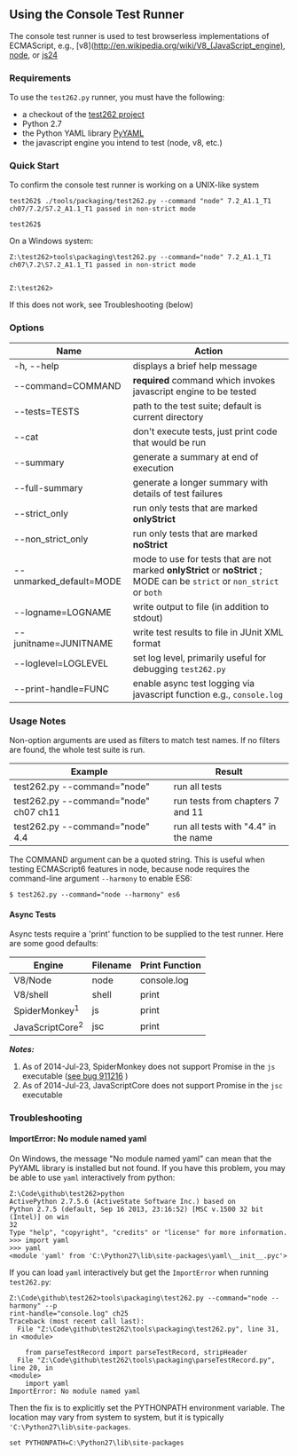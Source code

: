 ## Using the Console Test Runner

The console test runner is used to test browserless implementations of ECMAScript, e.g., [v8](http://en.wikipedia.org/wiki/V8_(JavaScript_engine), [node](http://en.wikipedia.org/wiki/Node.js), or [js24](http://packages.ubuntu.com/trusty/libmozjs-24-bin) 

### Requirements

To use the `test262.py` runner, you must have the following:

 * a checkout of the [test262 project](https://github.com/tc39/test262/)
 * Python 2.7
 * the Python YAML library [PyYAML](http://www.pyyaml.org)
 * the javascript engine you intend to test (node, v8, etc.)

### Quick Start

To confirm the console test runner is working on a UNIX-like system

```
test262$ ./tools/packaging/test262.py --command "node" 7.2_A1.1_T1
ch07/7.2/S7.2_A1.1_T1 passed in non-strict mode

test262$
```

On a Windows system:

```
Z:\test262>tools\packaging\test262.py --command="node" 7.2_A1.1_T1
ch07\7.2\S7.2_A1.1_T1 passed in non-strict mode


Z:\test262>
```

If this does not work, see Troubleshooting (below)

### Options

Name | Action
-----|-------
-h, --help | displays a brief help message
--command=COMMAND | **required** command which invokes javascript engine to be tested
--tests=TESTS | path to the test suite; default is current directory
--cat | don't execute tests, just print code that would be run
--summary | generate a summary at end of execution
--full-summary | generate a longer summary with details of test failures
--strict_only | run only tests that are marked **onlyStrict**
--non_strict_only | run only tests that are marked **noStrict**
--unmarked_default=MODE | mode to use for tests that are not marked **onlyStrict** or **noStrict** ; MODE can be `strict` or `non_strict` or `both`
--logname=LOGNAME | write output to file (in addition to stdout)
--junitname=JUNITNAME | write test results to file in JUnit XML format
--loglevel=LOGLEVEL | set log level, primarily useful for debugging `test262.py` 
--print-handle=FUNC | enable async test logging via javascript function e.g., `console.log`
 
### Usage Notes

Non-option arguments are used as filters to match test names.  If no filters are found, the whole test suite is run.

Example | Result
-|-
test262.py --command="node" | run all tests
test262.py --command="node" ch07 ch11 | run tests from chapters 7 and 11
test262.py --command="node" 4.4 | run all tests with "4.4" in the name

The COMMAND argument can be a quoted string.  This is useful when testing ECMAScript6 features in node, because node requires the command-line argument `--harmony` to enable ES6:

```
$ test262.py --command="node --harmony" es6
``` 

#### Async Tests

Async tests require a 'print' function to be supplied to the test runner.  Here are some good defaults:

Engine | Filename | Print Function
-------|----------|---------------
V8/Node | node | console.log
V8/shell | shell | print
SpiderMonkey<sup>1</sup> | js | print
JavaScriptCore<sup>2</sup> | jsc | print

***Notes:***
1. As of 2014-Jul-23, SpiderMonkey does not support Promise in the `js` executable ([see bug 911216](https://bugzilla.mozilla.org/show_bug.cgi?id=911216) )
2. As of 2014-Jul-23, JavaScriptCore does not support Promise in the `jsc` executable 


### Troubleshooting

#### ImportError: No module named yaml

On Windows, the message "No module named yaml" can mean that the PyYAML library is installed but not found.  If you have this problem, you may be able to use `yaml` interactively from python:

```
Z:\Code\github\test262>python
ActivePython 2.7.5.6 (ActiveState Software Inc.) based on
Python 2.7.5 (default, Sep 16 2013, 23:16:52) [MSC v.1500 32 bit (Intel)] on win
32
Type "help", "copyright", "credits" or "license" for more information.
>>> import yaml
>>> yaml
<module 'yaml' from 'C:\Python27\lib\site-packages\yaml\__init__.pyc'>
```

If you can load `yaml` interactively but get the `ImportError` when running `test262.py`:

```
Z:\Code\github\test262>tools\packaging\test262.py --command="node --harmony" --p
rint-handle="console.log" ch25
Traceback (most recent call last):
  File "Z:\Code\github\test262\tools\packaging\test262.py", line 31, in <module>

    from parseTestRecord import parseTestRecord, stripHeader
  File "Z:\Code\github\test262\tools\packaging\parseTestRecord.py", line 20, in
<module>
    import yaml
ImportError: No module named yaml
```

Then the fix is to explicitly set the PYTHONPATH environment variable.  The location may vary from system to system, but it is typically `'C:\Python27\lib\site-packages`.

```
set PYTHONPATH=C:\Python27\lib\site-packages
```
